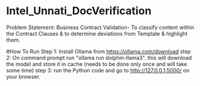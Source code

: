 # Intel_Unnati_DocVerification
Problem Statement: Business Contract Validation- To classify content within the Contract Clauses & to determine deviations from Template & highlight them.

#How To Run
Step 1: Install Ollama from https://ollama.com/download
step 2: On command prompt run "ollama run dolphin-llama3".
        this will download the model and store it in cache
        (needs to be done only once and will take some time)
step 3: run the Python code and go to http://127.0.0.1:5000/ on your browser.
